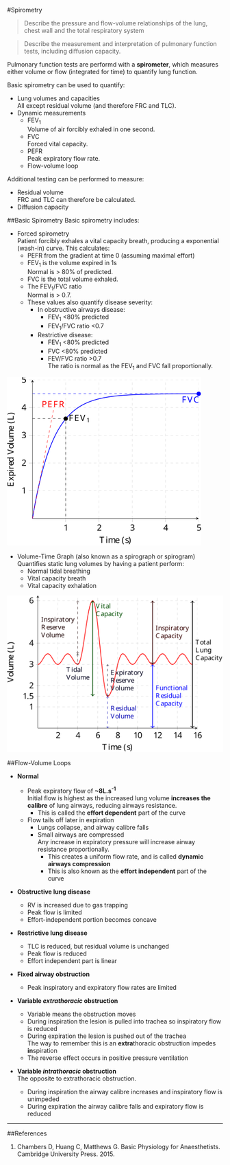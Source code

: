 #Spirometry

> Describe the pressure and flow-volume relationships of the lung, chest wall and the total respiratory system

<!--></!-->

> Describe the measurement and interpretation of pulmonary function tests, including diffusion capacity.

Pulmonary function tests are performd with a **spirometer**, which measures either volume or flow (integrated for time) to quantify lung function.

Basic spirometry can be used to quantify:
* Lung volumes and capacities  
All except residual volume (and therefore FRC and TLC).
* Dynamic measurements
    * FEV<sub>1</sub>  
    Volume of air forcibly exhaled in one second.
    * FVC  
    Forced vital capacity.
    * PEFR  
    Peak expiratory flow rate.
    * Flow-volume loop

Additional testing can be performed to measure:
* Residual volume  
FRC and TLC can therefore be calculated.
* Diffusion capacity

##Basic Spirometry
Basic spirometry includes:
* Forced spirometry  
Patient forcibly exhales a vital capacity breath, producing a exponential (wash-in) curve. This calculates:
    * PEFR from the gradient at time 0 (assuming maximal effort)
    * FEV<sub>1</sub> is the volume expired in 1s  
    Normal is > 80% of predicted.
    * FVC is the total volume exhaled.
    * The FEV<sub>1</sub>/FVC ratio  
    Normal is > 0.7.
    * These values also quantify disease severity:
      * In obstructive airways disease:
        * FEV<sub>1</sub> <80% predicted
        * FEV<sub>1</sub>/FVC ratio <0.7
      * Restrictive disease:
        * FEV<sub>1</sub> <80% predicted
        * FVC <80% predicted
        * FEV/FVC ratio >0.7  
        The ratio is normal as the FEV<sub>1</sub> and FVC fall proportionally.

<img src="resources\fev1-and-fvc.svg">


* Volume-Time Graph (also known as a spirograph or spirogram)  
Quantifies static lung volumes by having a patient perform:
  * Normal tidal breathing
  * Vital capacity breath
  * Vital capacity exhalation


<img src="resources\Spirograph.svg">



##Flow-Volume Loops

* **Normal**
  * Peak expiratory flow of **~8L.s<sup>-1</sup>**  
  Initial flow is highest as the increased lung volume **increases the calibre** of lung airways, reducing airways resistance.
    * This is called the **effort dependent** part of the curve
  * Flow tails off later in expiration  
    * Lungs collapse, and airway calibre falls
    * Small airways are compressed  
    Any increase in expiratory pressure will increase airway resistance proportionally.
      * This creates a uniform flow rate, and is called **dynamic airways compression**
      * This is also known as the **effort independent** part of the curve
  
  
* **Obstructive lung disease**  
  * RV is increased due to gas trapping
  * Peak flow is limited
  * Effort-independent portion becomes concave
   
   
* **Restrictive lung disease**
  * TLC is reduced, but residual volume is unchanged
  * Peak flow is reduced
  * Effort independent part is linear


* **Fixed airway obstruction**  
  * Peak inspiratory and expiratory flow rates are limited


* **Variable *extrathoracic* obstruction**  
  * Variable means the obstruction moves
  * During inspiration the lesion is pulled into trachea so inspiratory flow is reduced
  * During expiration the lesion is pushed out of the trachea  
  The way to remember this is an **extra**thoracic obstruction impedes **in**spiration
  * The reverse effect occurs in positive pressure ventilation


* **Variable *intrathoracic* obstruction**  
The opposite to extrathoracic obstruction.
  * During inspiration the airway calibre increases and inspiratory flow is unimpeded
  * During expiration the airway calibre falls and expiratory flow is reduced

---
##References
1. Chambers D, Huang C, Matthews G. Basic Physiology for Anaesthetists. Cambridge University Press. 2015.
